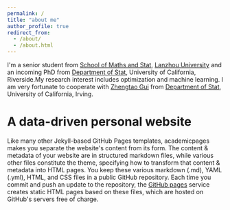 ```yaml
---
permalink: /
title: "about me"
author_profile: true
redirect_from: 
  - /about/
  - /about.html
---
```


I'm a senior student from [School of Maths and Stat](https://math.lzu.edu.cn/), [Lanzhou University](https://www.lzu.edu.cn/) and an incoming PhD from [Department of Stat](https://statistics.ucr.edu), University of California, Riverside.My research interest includes optimization and machine learning.
I am very fortunate to cooperate with [Zhengtao Gui](https://www.XXX.com/) from [Department of Stat](https://www.stat.uci.edu), University of California, Irving. 


A data-driven personal website
======
Like many other Jekyll-based GitHub Pages templates, academicpages makes you separate the website's content from its form. The content & metadata of your website are in structured markdown files, while various other files constitute the theme, specifying how to transform that content & metadata into HTML pages. You keep these various markdown (.md), YAML (.yml), HTML, and CSS files in a public GitHub repository. Each time you commit and push an update to the repository, the [GitHub pages](https://pages.github.com/) service creates static HTML pages based on these files, which are hosted on GitHub's servers free of charge.
